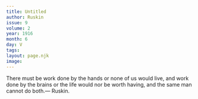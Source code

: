 ```yaml
---
title: Untitled
author: Ruskin
issue: 9
volume: 2
year: 1916
month: 6
day: V
tags:
layout: page.njk
image:
---
```

There must be work done by the hands or none of us would live, and work done by the brains or the life would nor be worth having, and the same man cannot do both.— Ruskin.
